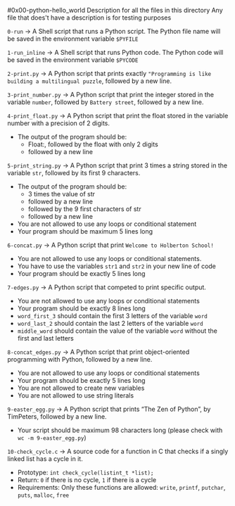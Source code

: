 #0x00-python-hello_world
Description for all the files in this directory
Any file that does't have a description is for testing purposes


`0-run` -> A Shell script that runs a Python script.
The Python file name will be saved in the environment variable `$PYFILE`


`1-run_inline` -> A Shell script that runs Python code.
The Python code will be saved in the environment variable `$PYCODE`


`2-print.py` -> A Python script that prints exactly `"Programming is like building a multilingual puzzle`, followed by a new line.


`3-print_number.py` -> A Python script that print the integer stored in the variable `number`, followed by `Battery street`, followed by a new line.


`4-print_float.py` -> A Python script that  print the float stored in the variable number with a precision of 2 digits.
- The output of the program should be:
	- Float:, followed by the float with only 2 digits
	- followed by a new line


`5-print_string.py` -> A Python script that print 3 times a string stored in the variable `str`, followed by its first 9 characters.
- The output of the program should be:
	- 3 times the value of str
	- followed by a new line
	- followed by the 9 first characters of str
	- followed by a new line
- You are not allowed to use any loops or conditional statement
- Your program should be maximum 5 lines long


`6-concat.py` -> A Python script that print `Welcome to Holberton School!`
- You are not allowed to use any loops or conditional statements.
- You have to use the variables `str1` and `str2` in your new line of code
- Your program should be exactly 5 lines long


`7-edges.py` -> A Python script that competed to print specific output.
- You are not allowed to use any loops or conditional statements
- Your program should be exactly 8 lines long
- `word_first_3` should contain the first 3 letters of the variable `word`
- `word_last_2` should contain the last 2 letters of the variable `word`
- `middle_word` should contain the value of the variable `word` without the first and last letters


`8-concat_edges.py` -> A Python script that print object-oriented programming with Python, followed by a new line.
- You are not allowed to use any loops or conditional statements
- Your program should be exactly 5 lines long
- You are not allowed to create new variables
- You are not allowed to use string literals


`9-easter_egg.py` -> A Python script that prints “The Zen of Python”, by TimPeters, followed by a new line.
- Your script should be maximum 98 characters long (please check with `wc -m 9-easter_egg.py`)


`10-check_cycle.c` -> A source code for a function in C that checks if a singly linked list has a cycle in it.
- Prototype: `int check_cycle(listint_t *list);`
- Return: `0` if there is no cycle, `1` if there is a cycle
- Requirements:
Only these functions are allowed: `write`, `printf`, `putchar`, `puts`, `malloc`, `free`

